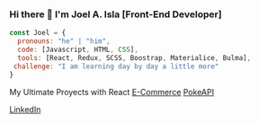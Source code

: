 ### Hi there 👋 I'm Joel A. Isla [Front-End Developer]

```javascript
const Joel = {
  pronouns: "he" | "him",
  code: [Javascript, HTML, CSS],
  tools: [React, Redux, SCSS, Boostrap, Materialice, Bulma],
 challenge: "I am learning day by day a little more"
}
```
My Ultimate Proyects with React
[E-Commerce](https://jooelg.github.io/react-ECommerce/#/)
[PokeAPI](https://jooelg.github.io/PokeAPI/)

[LinkedIn](https://www.linkedin.com/in/joel-andr%C3%A9s-isla-386624186/)
